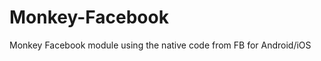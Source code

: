 Monkey-Facebook
===============

Monkey Facebook module using the native code from FB for Android/iOS
